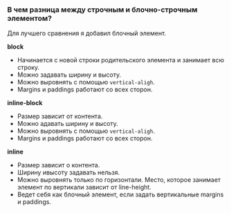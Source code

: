 ### В чем разница между строчным и блочно-строчным элементом?

Для лучшего сравнения я добавил блочный элемент.

**block**

- Начинается с новой строки родительского элемента и занимает всю строку.
- Можно задавать ширину и высоту.
- Можно выровнять с помощью `vertical-aligh`.
- Margins и paddings работают со всех сторон.

**inline-block**

- Размер зависит от контента.
- Можно адавать ширину и высоту.
- Можно выровнять с помощью `vertical-aligh`.
- Margins и paddings работают со всех сторон.

**inline** 

- Размер зависит о контента.
- Ширину ивысоту задавать нельзя.
- Можно выровнять только по горизонтали. Место, которое занимает элемент по вертикали зависит от line-height.
- Ведет себя как блочный элемент, если задать вертикальные margins и paddings.
